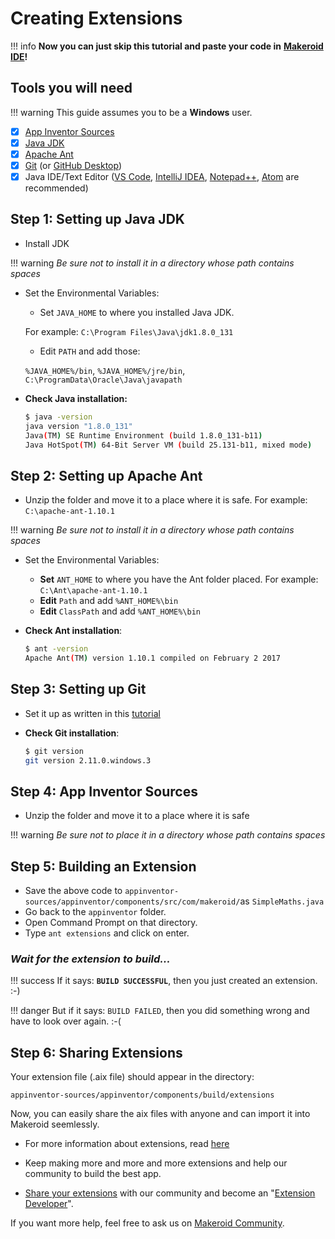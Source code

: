 # Creating Extensions

!!! info
    **Now you can just skip this tutorial and paste your code in** [**Makeroid IDE**](https://ide.makeroid.io)**!**

## Tools you will need

!!! warning
    This guide assumes you to be a **Windows** user.

* [x] [App Inventor Sources ](https://github.com/mit-cml/appinventor-sources)
* [x] [Java JDK](http://www.oracle.com/technetwork/java/javase/downloads/index.html)
* [x] [Apache Ant](http://ant.apache.org/bindownload.cgi)
* [x] [Git](https://git-scm.com/downloads) \(or [GitHub Desktop](https://desktop.github.com/)\)
* [x] Java IDE/Text Editor \([VS Code](https://code.visualstudio.com), [IntelliJ IDEA](https://www.jetbrains.com/idea/download/), [Notepad++](https://notepad-plus-plus.org), [Atom](https://atom.io/) are recommended\)

## Step 1: Setting up Java JDK

* Install JDK

!!! warning
    _Be sure not to install it in a directory whose path contains spaces_

* Set the Environmental Variables:  
    * Set `JAVA_HOME` to where you installed Java JDK.

    For example: `C:\Program Files\Java\jdk1.8.0_131`  
    * Edit `PATH` and add those:

    `%JAVA_HOME%/bin`, `%JAVA_HOME%/jre/bin`, `C:\ProgramData\Oracle\Java\javapath`    
* **Check Java installation:**

    ```bash  
    $ java -version  
    java version "1.8.0_131"  
    Java(TM) SE Runtime Environment (build 1.8.0_131-b11)  
    Java HotSpot(TM) 64-Bit Server VM (build 25.131-b11, mixed mode)  
    ```

## Step 2: Setting up Apache Ant

* Unzip the folder and move it to a place where it is safe. For example: `C:\apache-ant-1.10.1`

!!! warning
    _Be sure not to install it in a directory whose path contains spaces_

* Set the Environmental Variables:
    * **Set** `ANT_HOME` to where you have the Ant folder placed. For example: `C:\Ant\apache-ant-1.10.1`
    * **Edit** `Path` and add `%ANT_HOME%\bin`
    * **Edit** `ClassPath` and add `%ANT_HOME%\bin`
* **Check Ant installation**:

    ```bash  
    $ ant -version  
    Apache Ant(TM) version 1.10.1 compiled on February 2 2017
    ```

## Step 3: Setting up Git

* Set it up as written in this [tutorial](https://www.atlassian.com/git/tutorials/install-git#windows)
* **Check Git installation**:

    ```bash  
    $ git version  
    git version 2.11.0.windows.3
    ```

## Step 4: App Inventor Sources

* Unzip the folder and move it to a place where it is safe

!!! warning
    _Be sure not to place it in a directory whose path contains spaces_

## Step 5: Building an Extension

<script src="https://gist.github.com/pavi2410/c58954d86e8510e7300b1253c5ecca4a.js"></script>

* Save the above code to `appinventor-sources/appinventor/components/src/com/makeroid/`as `SimpleMaths.java`
* Go back to the `appinventor` folder.
* Open Command Prompt on that directory.
* Type `ant extensions` and click on enter.

### _Wait for the extension to build..._

!!! success
    If it says: **`BUILD SUCCESSFUL`**, then you just created an extension. :-\)

!!! danger
    But if it says: `BUILD FAILED`, then you did something wrong and have to look over again. :-\(

## Step 6: Sharing Extensions

Your extension file \(.aix file\) should appear in the directory:

`appinventor-sources/appinventor/components/build/extensions`

Now, you can easily share the aix files with anyone and can import it into Makeroid seemlessly.

* For more information about extensions, read [here](http://ai2.appinventor.mit.edu/reference/other/extensions.html)

* Keep making more and more and more extensions and help our community to build the best app.

* [Share your extensions](https://community.makeroid.io/c/extensions) with our community and become an "[Extension Developer](https://community.makeroid.io/badges/102/extension-developer)".

If you want more help, feel free to ask us on [Makeroid Community](https://community.makeroid.io).